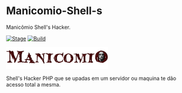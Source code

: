 # Manicomio-Shell-s
Manicômio Shell's Hacker.

[![Stage](https://img.shields.io/badge/Release-Stable-brightgreen.svg)]()
[![Build](https://img.shields.io/badge/Supported_OS-Linux-orange.svg)]()


<img src="https://raw.githubusercontent.com/gorpo/Manicomio-Boot-Theme/master/manicomio/boot.png" width="55%"></img>

Shell's Hacker PHP que se upadas em um servidor ou maquina te dão acesso total a mesma.


